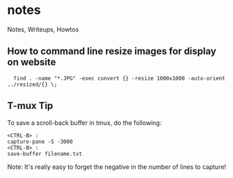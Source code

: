 # notes
Notes, Writeups, Howtos

## How to command line resize images for display on website

```
  find . -name "*.JPG" -exec convert {} -resize 1000x1000 -auto-orient ../resized/{} \;
```

## T-mux Tip

To save a scroll-back buffer in tmux, do the following:

```
<CTRL-B> :
capture-pane -S -3000
<CTRL-B> :
save-buffer filename.txt
```

Note:  It's really easy to forget the negative in the number of lines to capture!


